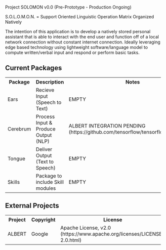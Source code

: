 <h>Project SOLOMON v0.0 (Pre-Prototype - Production Ongoing)</h>

S.O.L.O.M.O.N. = Support Oriented Linguistic Operation Matrix Organized Natively

The intention of this application is to develop a natively stored personal assistant that is able to interact with the end user and function off of a local network connection without constant internet connection. Ideally leveraging edge based technology using lightweight software/language model to compute written/verbal input and respond or perform basic tasks.

<h2>Current Packages</h2>
<table>
     <tr>
          <th>Package</th>
          <th>Description     </th>
          <th>Notes</th>
     </tr>
     <tr>
          <td>Ears</td>
          <td>Recieve Input (Speech to Text)</td>
          <td>EMPTY</td>
     </tr>
     <tr>
          <td>Cerebrum</td>
          <td>Process Input & Produce Output (NLP)</td>
          <td>ALBERT INTEGRATION PENDING (https://github.com/tensorflow/tensorflow/pull/50934)
     </tr>
     <tr>
          <td>Tongue</td>
          <td>Deliver Output (Text to Speech)</td>
          <td>EMPTY</td>
     </tr>
     <tr>
          <td>Skills</td>
          <td>Package to include Skill modules</td>
          <td>EMPTY</td>
     </tr>
</table>

<h2>External Projects</h2>
<table>
     <tr>
          <th>Project</th>
          <th>Copyright</th>
          <th>License</th>
     </tr>
     <tr>
          <td>ALBERT</td>
          <td>Google</td>
          <td>Apache License, v2.0 (https://www.apache.org/licenses/LICENSE-2.0.html)</td>
     </tr>
</table>
    
